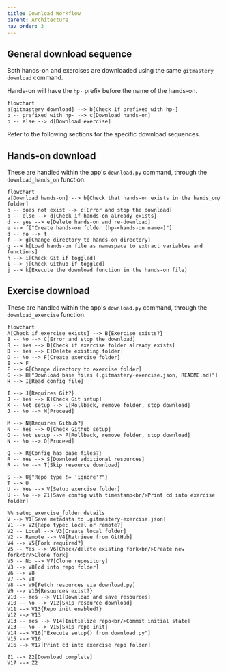 ```yaml
---
title: Download Workflow
parent: Architecture
nav_order: 3
---
```


## General download sequence

Both hands-on and exercises are downloaded using the same `gitmastery download` command.

Hands-on will have the `hp-` prefix before the name of the hands-on.

```mermaid
flowchart
a[gitmastery download] --> b[Check if prefixed with hp-]
b -- prefixed with hp- --> c[Download hands-on]
b -- else --> d[Download exercise]
```

Refer to the following sections for the specific download sequences.

## Hands-on download

These are handled within the app's `download.py` command, through the `download_hands_on` function.

```mermaid
flowchart
a[Download hands-on] --> b[Check that hands-on exists in the hands_on/ folder]
b -- does not exist --> c[Error and stop the download]
b -- else --> d[Check if hands-on already exists]
d -- yes --> e[Delete hands-on and re-download]
e --> f["Create hands-on folder (hp-<hands-on name>)"]
d -- no --> f
f --> g[Change directory to hands-on directory]
g --> h[Load hands-on file as namespace to extract variables and functions]
h --> i[Check Git if toggled]
i --> j[Check Github if toggled]
j --> k[Execute the download function in the hands-on file]
```

## Exercise download

These are handled within the app's `download.py` command, through the `download_exercise` function.

```mermaid
flowchart
A[Check if exercise exists] --> B{Exercise exists?}
B -- No --> C[Error and stop the download]
B -- Yes --> D[Check if exercise folder already exists]
D -- Yes --> E[Delete existing folder]
D -- No --> F[Create exercise folder]
E --> F
F --> G[Change directory to exercise folder]
G --> H["Download base files (.gitmastery-exercise.json, README.md)"]
H --> I[Read config file]

I --> J{Requires Git?}
J -- Yes --> K[Check Git setup]
K -- Not setup --> L[Rollback, remove folder, stop download]
J -- No --> M[Proceed]

M --> N{Requires Github?}
N -- Yes --> O[Check Github setup]
O -- Not setup --> P[Rollback, remove folder, stop download]
N -- No --> Q[Proceed]

Q --> R{Config has base files?}
R -- Yes --> S[Download additional resources]
R -- No --> T[Skip resource download]

S --> U{"Repo type != 'ignore'?"}
T --> U
U -- Yes --> V[Setup exercise folder]
U -- No --> Z1[Save config with timestamp<br/>Print cd into exercise folder]

%% setup_exercise_folder details
V --> V1[Save metadata to .gitmastery-exercise.json]
V1 --> V2{Repo type: local or remote?}
V2 -- Local --> V3[Create local folder]
V2 -- Remote --> V4[Retrieve from GitHub]
V4 --> V5{Fork required?}
V5 -- Yes --> V6[Check/delete existing fork<br/>Create new fork<br/>Clone fork]
V5 -- No --> V7[Clone repository]
V3 --> V8[cd into repo folder]
V6 --> V8
V7 --> V8
V8 --> V9[Fetch resources via download.py]
V9 --> V10{Resources exist?}
V10 -- Yes --> V11[Download and save resources]
V10 -- No --> V12[Skip resource download]
V11 --> V13{Repo init enabled?}
V12 --> V13
V13 -- Yes --> V14[Initialize repo<br/>Commit initial state]
V13 -- No --> V15[Skip repo init]
V14 --> V16["Execute setup() from download.py"]
V15 --> V16
V16 --> V17[Print cd into exercise repo folder]

Z1 --> Z2[Download complete]
V17 --> Z2
```

